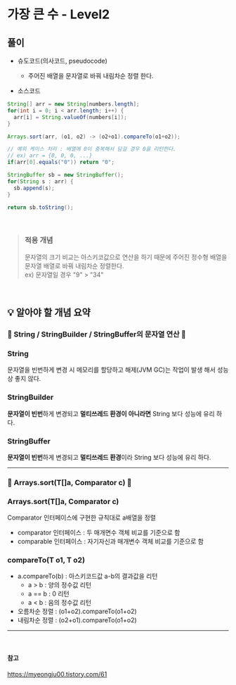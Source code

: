 # 가장 큰 수 - Level2

## 풀이
* 슈도코드(의사코드, pseudocode)
  * 주어진 배열을 문자열로 바꿔 내림차순 정렬 한다.


* 소스코드
```java
String[] arr = new String[numbers.length];
for(int i = 0; i < arr.length; i++) {
  arr[i] = String.valueOf(numbers[i]);        
}

Arrays.sort(arr, (o1, o2) -> (o2+o1).compareTo(o1+o2));

// 예외 케이스 처리 : 배열에 0이 중복해서 담길 경우 0을 리턴한다.
// ex) arr = {0, 0, 0, ...}
if(arr[0].equals("0")) return "0";

StringBuffer sb = new StringBuffer();
for(String s : arr) {
  sb.append(s);
}

return sb.toString();
```

<br/>

> ### 적용 개념
> 문자열의 크기 비교는 아스키코값으로 연산을 하기 때문에 주어진 정수형 배열을 문자열 배열로 바꿔 내림차순 정렬한다.
<br/> ex) 문자열일 경우 "9" > "34"

<br/>

## 💡 알아야 할 개념 요약
### 📌 String / StringBuilder / StringBuffer의 문자열 연산 📌
### String
문자열을 빈번하게 변경 시 메모리를 할당하고 해제(JVM GC)는 작업이 발생 해서 성능 상 좋지 않다.

### StringBuilder
**문자열이 빈번**하게 변경되고 **멀티쓰레드 환경이 아니라면** String 보다 성능에 유리 하다.

### StringBuffer
**문자열이 빈번**하게 변경되고 **멀티쓰레드 환경**이라 String 보다 성능에 유리 하다.

- - -

### 📌 Arrays.sort(T[]a, Comparator<T> c) 📌
### Arrays.sort(T[]a, Comparator<T> c)
Comparator 인터페이스에 구현한 규칙대로 a배열을 정렬
- comparator 인터페이스 : 두 매개면수 객체 비교를 기준으로 함
- comparable 인터페이스 : 자기자신과 매개변수 객체 비교를 기준으로 함

### compareTo(T o1, T o2)
- a.compareTo(b) : 아스키코드값 a-b의 결과값을 리턴
  - a > b : 양의 정수값 리턴
  - a == b : 0 리턴
  - a < b : 음의 정수값 리턴
- 오름차순 정렬 : (o1+o2).compareTo(o1+o2)
- 내림차순 정렬 : (o2+o1).compareTo(o1+o2)

- - -

<br/>


#### 참고
https://myeongju00.tistory.com/61